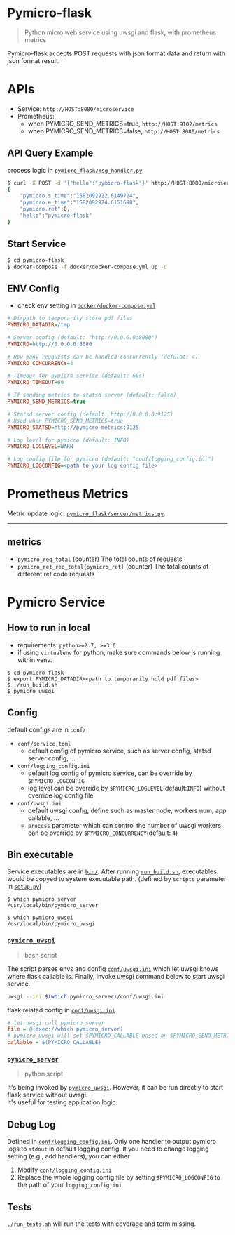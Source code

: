 # Pymicro-flask

> Python micro web service using uwsgi and flask, with prometheus metrics<br/>

Pymicro-flask accepts POST requests with json format data and return with json format result.<br/>

# APIs
* Service: `http://HOST:8080/microservice`
* Prometheus:
    * when PYMICRO_SEND_METRICS=true, `http://HOST:9102/metrics`
    * when PYMICRO_SEND_METRICS=false, `http://HOST:8080/metrics`

## API Query Example
process logic in [`pymicro_flask/msg_handler.py`](pymicro_flask/msg_handler.py)

```bash
$ curl -X POST -d '{"hello":"pymicro-flask"}' http://HOST:8080/microservice
{
    "pymicro.s_time":"1582092922.6149724",
    "pymicro.e_time":"1582092924.6151698",
    "pymicro.ret":0,
    "hello":"pymicro-flask"
}
```

## Start Service
```bash
$ cd pymicro-flask
$ docker-compose -f docker/docker-compose.yml up -d
```

## ENV Config
* check env setting in [`docker/docker-compose.yml`](docker/docker-compose.yml)
```ini
# Dirpath to temporarily store pdf files
PYMICRO_DATADIR=/tmp

# Server config (default: "http://0.0.0.0:8080")
PYMICRO=http://0.0.0.0:8080

# How many reuquests can be handled concurrently (defulat: 4)
PYMICRO_CONCURRENCY=4

# Timeout for pymicro service (default: 60s)
PYMICRO_TIMEOUT=60

# If sending metrics to statsd server (default: false)
PYMICRO_SEND_METRICS=true

# Statsd server config (default: http://0.0.0.0:9125)
# Used when PYMICRO_SEND_METRICS=true
PYMICRO_STATSD=http://pymicro-metrics:9125

# Log level for pymicro (default: INFO)
PYMICRO_LOGLEVEL=WARN

# Log config file for pymicro (default: "conf/logging_config.ini")
PYMICRO_LOGCONFIG=<path to your log config file>
```

# Prometheus Metrics
Metric update logic: [`pymicro_flask/server/metrics.py`](pymicro_flask/server/metrics.py).<br/>

----------

## metrics
* `pymicro_req_total` (counter) The total counts of requests
* `pymicro_ret_req_total{pymicro_ret}` (counter) The total counts of different ret code requests

# Pymicro Service
## How to run in local
* requirements: `python>=2.7, >=3.6`
* if using `virtualenv` for python, make sure commands below is running within venv.
```shell
$ cd pymicro-flask
$ export PYMICRO_DATADIR=<path to temporarily hold pdf files>
$ ./run_build.sh
$ pymicro_uwsgi
```

## Config
default configs are in `conf/`
* `conf/service.toml`
    * default config of pymicro service, such as server config, statsd server config, ...
* `conf/logging_config.ini`
    * default log config of pymicro service, can be override by `$PYMICRO_LOGCONFIG`
    * log level can be override by `$PYMICRO_LOGLEVEL`(default:`INFO`) without override log config file
* `conf/uwsgi.ini`
    * default uwsgi config, define such as master node, workers num, app callable, ...
    * `process` parameter which can control the number of uwsgi workers can be override by `$PYMICRO_CONCURRENCY`(default: `4`)


## Bin executable
Service executables are in [`bin/`](bin/). After running [`run_build.sh`](run_build.sh), executables would be copyed to system executable path. (defined by `scripts` parameter in [`setup.py`](setup.py))
```
$ which pymicro_server
/usr/local/bin/pymicro_server

$ which pymicro_uwsgi
/usr/local/bin/pymicro_uwsgi
```

### [`pymicro_uwsgi`](bin/pymicro_uwsgi)
> bash script

The script parses envs and config [`conf/uwsgi.ini`](conf/uwsgi.ini) which let uwsgi knows where flask callable is. Finally, invoke uwsgi command below to start uwsgi service.
```bash
uwsgi --ini $(which pymicro_server)/conf/uwsgi.ini
```
flask related config in  [`conf/uwsgi.ini`](conf/uwsgi.ini)
```ini
# let uwsgi call pymicro_server
file = @(exec://which pymicro_server)
# pymicro_uwsgi will set $PYMICRO_CALLABLE based on $PYMICRO_SEND_METRICS. DO NOT set it yourself
callable = $(PYMICRO_CALLABLE)
```

### [`pymicro_server`](bin/pymicro_server)
> python script

It's being invoked by [`pymicro_uwsgi`](bin/pymicro_uwsgi). However, it can be run directly to start flask service without uwsgi.<br/>
It's useful for testing application logic.

## Debug Log
Defined in [`conf/logging_config.ini`](conf/logging_config.ini). Only one handler to output pymicro logs to `stdout` in default logging config.
It you need to change logging setting (e.g., add handlers), you can either
1. Modify [`conf/logging_config.ini`](conf/logging_config.ini)
2. Replace the whole logging config file by setting `$PYMICRO_LOGCONFIG` to the path of your `logging_config.ini`

## Tests
`./run_tests.sh` will run the tests with coverage and term missing.
